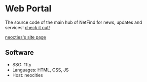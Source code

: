 # Web Portal

The source code of the main hub of NetFind for news, updates and services! [check it out!](https://netfind.neocities.org)

[neocties's site page](https://neocities.org/site/netfind)

## Software

- SSG: 11ty
- Languages: HTML, CSS, JS
- Host: neocities
